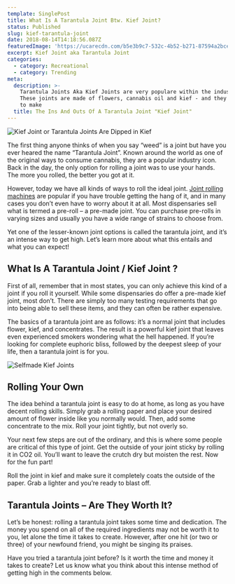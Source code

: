 ```yaml
---
template: SinglePost
title: What Is A Tarantula Joint Btw. Kief Joint?
status: Published
slug: kief-tarantula-joint
date: 2018-08-14T14:18:56.087Z
featuredImage: 'https://ucarecdn.com/b5e3b9c7-532c-4b52-b271-87594a2bcee0/'
excerpt: Kief Joint aka Tarantula Joint
categories:
  - category: Recreational
  - category: Trending
meta:
  description: >-
    Tarantula Joints Aka Kief Joints are very populare within the industry.
    These joints are made of flowers, cannabis oil and kief - and they are easy
    to make
  title: The Ins And Outs Of A Tarantula Joint "Kief Joint"
---
```

![Kief Joint or Tarantula Joints Are Dipped in Kief](https://ucarecdn.com/3d9017ed-e814-40ad-907a-6159c744e659/)

The first thing anyone thinks of when you say “weed” is a joint but have you ever heared the name “Tarantula Joint”. Known around the world as one of the original ways to consume cannabis, they are a popular industry icon. Back in the day, the only option for rolling a joint was to use your hands. The more you rolled, the better you got at it.

However, today we have all kinds of ways to roll the ideal joint. [Joint rolling machines](https://weedshome.com/top-rolling-machines-cone-filler-loader) are popular if you have trouble getting the hang of it, and in many cases you don’t even have to worry about it at all. Most dispensaries sell what is termed a pre-roll – a pre-made joint. You can purchase pre-rolls in varying sizes and usually you have a wide range of strains to choose from.

Yet one of the lesser-known joint options is called the tarantula joint, and it’s an intense way to get high. Let’s learn more about what this entails and what you can expect!

## What Is A Tarantula Joint / Kief Joint ?

First of all, remember that in most states, you can only achieve this kind of a joint if you roll it yourself. While some dispensaries do offer a pre-made kief joint, most don’t. There are simply too many testing requirements that go into being able to sell these items, and they can often be rather expensive.

The basics of a tarantula joint are as follows: it’s a normal joint that includes flower, kief, and concentrates. The result is a powerful kief joint that leaves even experienced smokers wondering what the hell happened. If you’re looking for complete euphoric bliss, followed by the deepest sleep of your life, then a tarantula joint is for you.

![Selfmade Kief Joints](https://ucarecdn.com/9bc7024e-0f35-4257-ac2c-6d14aafed92c/)

## Rolling Your Own

The idea behind a tarantula joint is easy to do at home, as long as you have decent rolling skills. Simply grab a rolling paper and place your desired amount of flower inside like you normally would. Then, add some concentrate to the mix. Roll your joint tightly, but not overly so.

Your next few steps are out of the ordinary, and this is where some people are critical of this type of joint. Get the outside of your joint sticky by rolling it in CO2 oil. You’ll want to leave the crutch dry but moisten the rest. Now for the fun part!

Roll the joint in kief and make sure it completely coats the outside of the paper. Grab a lighter and you’re ready to blast off.

## Tarantula Joints – Are They Worth It?

Let’s be honest: rolling a tarantula joint takes some time and dedication. The money you spend on all of the required ingredients may not be worth it to you, let alone the time it takes to create. However, after one hit (or two or three) of your newfound friend, you might be singing its praises.

Have you tried a tarantula joint before? Is it worth the time and money it takes to create? Let us know what you think about this intense method of getting high in the comments below.

